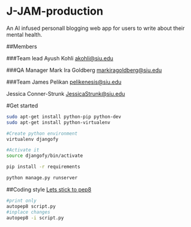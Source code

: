 # J-JAM-production
An AI infused personall blogging web app for users to write about their mental health.


##Members

###Team lead
Ayush Kohli
akohli@siu.edu

###QA Manager
Mark Ira Goldberg
markiragoldberg@siu.edu

###Team
James Pelikan
pelikenesis@siu.edu

Jessica Conner-Strunk
JessicaStrunk@siu.edu


#Get started
```bash
sudo apt-get install python-pip python-dev
sudo apt-get install python-virtualenv

#Create python environment
virtualenv djangofy 

#Activate it
source djangofy/bin/activate 

pip install -r requirements

python manage.py runserver
```

##Coding style
[Lets stick to pep8](https://www.python.org/dev/peps/pep-0008/)

```bash
#print only
autopep8 script.py
#inplace changes
autopep8 -i script.py
```